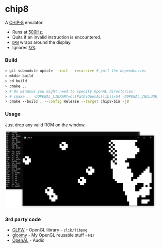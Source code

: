# chip8
A [CHIP-8](http://devernay.free.fr/hacks/chip8/C8TECH10.HTM) emulator.
* Runs at [500Hz](https://github.com/bittersweetshimmer/chip8/blob/master/chip8-bin/src/main.cpp#L13).
* Quits if an invalid instruction is encountered.
* [`DRW`](http://devernay.free.fr/hacks/chip8/C8TECH10.HTM#Dxyn) wraps around the display.
* Ignores [`SYS`](http://devernay.free.fr/hacks/chip8/C8TECH10.HTM#0nnn).

### Build
```sh
> git submodule update --init --recursive # pull the dependencies
> mkdir build
> cd build
> cmake .. 
> # On windows you might need to specify OpenAL directories: 
> # cmake .. -DOPENAL_LIBRARY=C:\Path\OpenAL\libs\x64 -DOPENAL_INCLUDE_DIR=C:\Path\OpenAL\include
> cmake --build . --config Release --target chip8-bin -j8
```

### Usage
Just drop any valid ROM on the window.

![screenshot](https://raw.githubusercontent.com/bittersweetshimmer/chip8/master/SCREENSHOT.png)

### 3rd party code
- [GLFW](https://www.glfw.org/) - OpenGL library - `zlib/libpng`
- [gloomy](https://github.com/bittersweetshimmer/gloomy) - My OpenGL reusable stuff - `MIT`
- [OpenAL](https://openal.org/) - Audio
